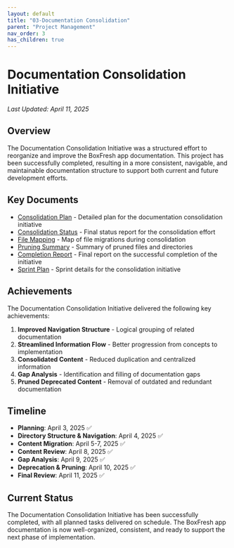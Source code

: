 ```yaml
---
layout: default
title: "03-Documentation Consolidation"
parent: "Project Management"
nav_order: 3
has_children: true
---
```


# Documentation Consolidation Initiative

*Last Updated: April 11, 2025*

## Overview

The Documentation Consolidation Initiative was a structured effort to reorganize and improve the BoxFresh app documentation. This project has been successfully completed, resulting in a more consistent, navigable, and maintainable documentation structure to support both current and future development efforts.

## Key Documents

- [Consolidation Plan](SF-Boxfresh-app/docs/project/proposals/03-consolidation/plan.md) - Detailed plan for the documentation consolidation initiative
- [Consolidation Status](status.md) - Final status report for the consolidation effort
- [File Mapping](file-mapping.md) - Map of file migrations during consolidation
- [Pruning Summary](pruning-summary.md) - Summary of pruned files and directories
- [Completion Report](completion-report.md) - Final report on the successful completion of the initiative
- [Sprint Plan](sprints/sprint.md) - Sprint details for the consolidation initiative

## Achievements

The Documentation Consolidation Initiative delivered the following key achievements:

1. **Improved Navigation Structure** - Logical grouping of related documentation
2. **Streamlined Information Flow** - Better progression from concepts to implementation
3. **Consolidated Content** - Reduced duplication and centralized information
4. **Gap Analysis** - Identification and filling of documentation gaps
5. **Pruned Deprecated Content** - Removal of outdated and redundant documentation

## Timeline

- **Planning**: April 3, 2025 ✅
- **Directory Structure & Navigation**: April 4, 2025 ✅
- **Content Migration**: April 5-7, 2025 ✅
- **Content Review**: April 8, 2025 ✅
- **Gap Analysis**: April 9, 2025 ✅
- **Deprecation & Pruning**: April 10, 2025 ✅
- **Final Review**: April 11, 2025 ✅

## Current Status

The Documentation Consolidation Initiative has been successfully completed, with all planned tasks delivered on schedule. The BoxFresh app documentation is now well-organized, consistent, and ready to support the next phase of implementation. 
